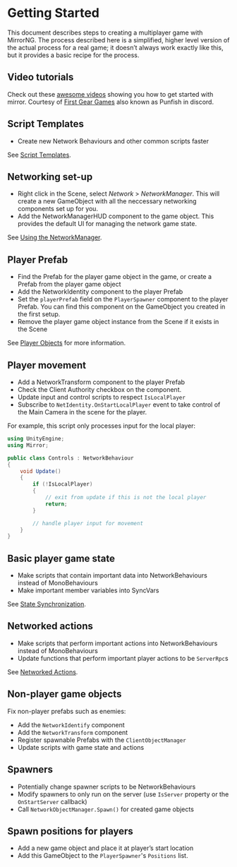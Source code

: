 # Getting Started

This document describes steps to creating a multiplayer game with MirrorNG. The process described here is a simplified, higher level version of the actual process for a real game; it doesn’t always work exactly like this, but it provides a basic recipe for the process.

## Video tutorials

Check out these [awesome videos](https://www.youtube.com/playlist?list=PLkx8oFug638oBYF5EOwsSS-gOVBXj1dkP) showing you how to get started with mirror. Courtesy of [First Gear Games](https://www.youtube.com/channel/UCGIF1XekJqHYIafvE7l0c2A) also known as Punfish in discord.

## Script Templates
-   Create new Network Behaviours and other common scripts faster

See [Script Templates](ScriptTemplates.md).

## Networking set-up
-   Right click in the Scene, select *Network* > *NetworkManager*. This will create a new GameObject with all the neccessary networking components set up for you.
-   Add the NetworkManagerHUD component to the game object. This provides the default UI for managing the network game state.

See [Using the NetworkManager](../Components/NetworkManager.md).

## Player Prefab
-   Find the Prefab for the player game object in the game, or create a Prefab from the player game object
-   Add the NetworkIdentity component to the player Prefab
-   Set the `playerPrefab` field on the `PlayerSpawner` component  to the player Prefab. You can find this component on the GameObject you created in the first setup.
-   Remove the player game object instance from the Scene if it exists in the Scene

See [Player Objects](../Guides/GameObjects/SpawnPlayer.md) for more information.

## Player movement
-   Add a NetworkTransform component to the player Prefab
-   Check the Client Authority checkbox on the component.
-   Update input and control scripts to respect `IsLocalPlayer`
-   Subscribe to `NetIdentity.OnStartLocalPlayer` event to take control of the Main Camera in the scene for the player.

For example, this script only processes input for the local player:

``` cs
using UnityEngine;
using Mirror;

public class Controls : NetworkBehaviour
{
    void Update()
    {
        if (!IsLocalPlayer)
        {
            // exit from update if this is not the local player
            return;
        }

        // handle player input for movement
    }
}
```

## Basic player game state
-   Make scripts that contain important data into NetworkBehaviours instead of MonoBehaviours
-   Make important member variables into SyncVars

See [State Synchronization](../Guides/Sync/index.md).

## Networked actions
-   Make scripts that perform important actions into NetworkBehaviours instead of MonoBehaviours
-   Update functions that perform important player actions to be `ServerRpc`s

See [Networked Actions](../Guides/Communications/index.md).

## Non-player game objects

Fix non-player prefabs such as enemies:
-   Add the `NetworkIdentify` component
-   Add the `NetworkTransform` component
-   Register spawnable Prefabs with the `ClientObjectManager`
-   Update scripts with game state and actions

## Spawners
-   Potentially change spawner scripts to be NetworkBehaviours
-   Modify spawners to only run on the server (use `IsServer` property or the `OnStartServer` callback)
-   Call `NetworkObjectManager.Spawn()` for created game objects

## Spawn positions for players
-   Add a new game object and place it at player’s start location
-   Add this GameObject to the `PlayerSpawner`'s `Positions` list.
